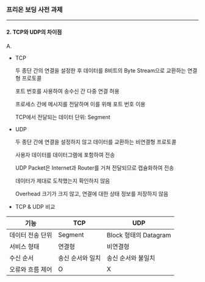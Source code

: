 ### 프리온 보딩 사전 과제

<hr>




#### 2. TCP와 UDP의 차이점

A.

- TCP

  두 종단 간의 연결을 설정한 후 데이터를 8비트의 Byte Stream으로 교환하는 연결형 프로토콜

  포트 번호를 사용하여 송수신 간 다중 연결 허용

  프로세스 간에 메시지를 전달하며 이를 위해 포트 번호 이용

  TCP에서 전달되는 데이터 단위: Segment



- UDP

  두 종단 간에 연결을 설정하지 않고 데이터를 교환하는 비연결형 프로토콜

  사용자 데이터를 데이터그램에 포함하여 전송

  UDP Packet은 Internet과 Router를 거쳐 전달되므로 캡슐화하여 전송

  데이터가 제대로 도착했는지 확인하지 않음

  Overhead 크기가 크지 않고, 연결에 대한 상태 정보를 저장하지 않음



- TCP & UDP 비교

| 기능             | TCP              | UDP                   |
| ---------------- | ---------------- | --------------------- |
| 데이터 전송 단위 | Segment          | Block 형태의 Datagram |
| 서비스 형태      | 연결형           | 비연결형              |
| 수신 순서        | 송신 순서와 일치 | 송신 순서와 불일치    |
| 오류와 흐름 제어 | O                | X                     |

